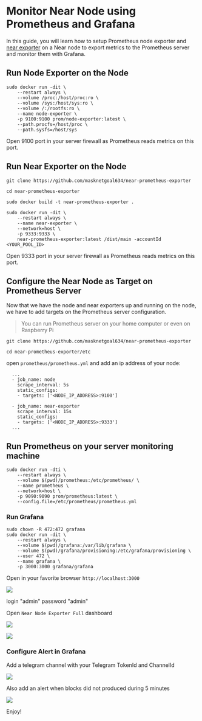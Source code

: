 # Monitor Near Node using Prometheus and Grafana

In this guide, you will learn how to setup Prometheus node exporter and [near exporter](https://github.com/masknetgoal634/near-prometheus-exporter) on a Near node to export metrics to the Prometheus server and monitor them with Grafana.

## Run Node Exporter on the Node

```
sudo docker run -dit \
    --restart always \
    --volume /proc:/host/proc:ro \
    --volume /sys:/host/sys:ro \
    --volume /:/rootfs:ro \
    --name node-exporter \
    -p 9100:9100 prom/node-exporter:latest \
    --path.procfs=/host/proc \
    --path.sysfs=/host/sys
```

Open 9100 port in your server firewall as Prometheus reads metrics on this port.

## Run Near Exporter on the Node

    git clone https://github.com/masknetgoal634/near-prometheus-exporter

    cd near-prometheus-exporter

    sudo docker build -t near-prometheus-exporter .

```
sudo docker run -dit \
    --restart always \
    --name near-exporter \
    --network=host \
    -p 9333:9333 \
    near-prometheus-exporter:latest /dist/main -accountId <YOUR_POOL_ID>
```

Open 9333 port in your server firewall as Prometheus reads metrics on this port.

## Configure the Near Node as Target on Prometheus Server

Now that we have the node and near exporters up and running on the node, we have to add targets on the Prometheus server configuration.

>You can run Prometheus server on your home computer or even on Raspberry Pi 

    git clone https://github.com/masknetgoal634/near-prometheus-exporter

    cd near-prometheus-exporter/etc

open `prometheus/prometheus.yml` and add an ip address of your node:

```
  ...
  - job_name: node
    scrape_interval: 5s
    static_configs:
    - targets: ['<NODE_IP_ADDRESS>:9100']

  - job_name: near-exporter
    scrape_interval: 15s
    static_configs:
    - targets: ['<NODE_IP_ADDRESS>:9333']
  ...
```

## Run Prometheus on your server monitoring machine

```
sudo docker run -dti \
    --restart always \
    --volume $(pwd)/prometheus:/etc/prometheus/ \
    --name prometheus \
    --network=host \
    -p 9090:9090 prom/prometheus:latest \
    --config.file=/etc/prometheus/prometheus.yml
```

### Run Grafana

```
sudo chown -R 472:472 grafana
sudo docker run -dit \
    --restart always \
    --volume $(pwd)/grafana:/var/lib/grafana \
    --volume $(pwd)/grafana/provisioning:/etc/grafana/provisioning \
    --user 472 \
    --name grafana \
    -p 3000:3000 grafana/grafana
```

Open in your favorite browser `http://localhost:3000`

![](https://raw.githubusercontent.com/masknetgoal634/near-prometheus-exporter/master/guide/img/image0.png)

login "admin"
password "admin"

Open `Near Node Exporter Full` dashboard

![](https://raw.githubusercontent.com/masknetgoal634/near-prometheus-exporter/master/guide/img/image1.png)

![](https://raw.githubusercontent.com/masknetgoal634/near-prometheus-exporter/master/guide/img/image2.png)

### Configure Alert in Grafana

Add a telegram channel with your Telegram TokenId and ChannelId

![](https://raw.githubusercontent.com/masknetgoal634/near-prometheus-exporter/master/guide/img/image3.png)

Also add an alert when blocks did not produced during 5 minutes

![](https://raw.githubusercontent.com/masknetgoal634/near-prometheus-exporter/master/guide/img/image4.png)

Enjoy!

